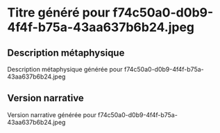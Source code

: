 # Titre généré pour f74c50a0-d0b9-4f4f-b75a-43aa637b6b24.jpeg

## Description métaphysique
Description métaphysique générée pour f74c50a0-d0b9-4f4f-b75a-43aa637b6b24.jpeg

## Version narrative
Version narrative générée pour f74c50a0-d0b9-4f4f-b75a-43aa637b6b24.jpeg
